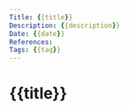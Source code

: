 ```yaml
---
Title: {{title}}
Description: {{description}}
Date: {{date}}
References:
Tags: {{tag}}
---
```


# {{title}}
